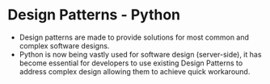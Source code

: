 # Design Patterns - Python

- Design patterns are made to provide solutions for most common and complex software designs.
- Python is now being vastly used for software design (server-side), it has become essential for developers to use existing Design Patterns to address complex design allowing them to achieve quick workaround.
  